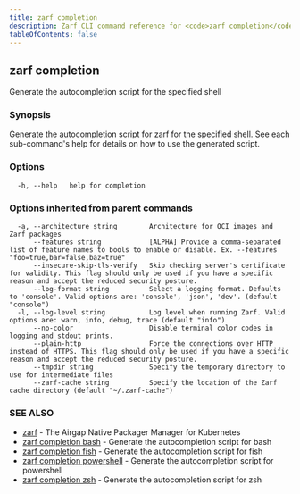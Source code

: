 ```yaml
---
title: zarf completion
description: Zarf CLI command reference for <code>zarf completion</code>.
tableOfContents: false
---
```


<!-- Page generated by Zarf; DO NOT EDIT -->

## zarf completion

Generate the autocompletion script for the specified shell

### Synopsis

Generate the autocompletion script for zarf for the specified shell.
See each sub-command's help for details on how to use the generated script.


### Options

```
  -h, --help   help for completion
```

### Options inherited from parent commands

```
  -a, --architecture string        Architecture for OCI images and Zarf packages
      --features string            [ALPHA] Provide a comma-separated list of feature names to bools to enable or disable. Ex. --features "foo=true,bar=false,baz=true"
      --insecure-skip-tls-verify   Skip checking server's certificate for validity. This flag should only be used if you have a specific reason and accept the reduced security posture.
      --log-format string          Select a logging format. Defaults to 'console'. Valid options are: 'console', 'json', 'dev'. (default "console")
  -l, --log-level string           Log level when running Zarf. Valid options are: warn, info, debug, trace (default "info")
      --no-color                   Disable terminal color codes in logging and stdout prints.
      --plain-http                 Force the connections over HTTP instead of HTTPS. This flag should only be used if you have a specific reason and accept the reduced security posture.
      --tmpdir string              Specify the temporary directory to use for intermediate files
      --zarf-cache string          Specify the location of the Zarf cache directory (default "~/.zarf-cache")
```

### SEE ALSO

* [zarf](/commands/zarf/)	 - The Airgap Native Packager Manager for Kubernetes
* [zarf completion bash](/commands/zarf_completion_bash/)	 - Generate the autocompletion script for bash
* [zarf completion fish](/commands/zarf_completion_fish/)	 - Generate the autocompletion script for fish
* [zarf completion powershell](/commands/zarf_completion_powershell/)	 - Generate the autocompletion script for powershell
* [zarf completion zsh](/commands/zarf_completion_zsh/)	 - Generate the autocompletion script for zsh

